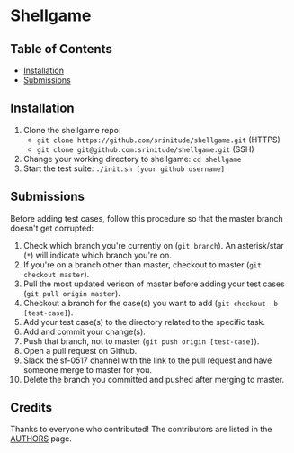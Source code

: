 # Shellgame

## Table of Contents
* [Installation](#installation)
* [Submissions](#submissions)

## Installation
1. Clone the shellgame repo:
   - `git clone https://github.com/srinitude/shellgame.git` (HTTPS)
   - `git clone git@github.com:srinitude/shellgame.git` (SSH)
2. Change your working directory to shellgame: `cd shellgame`
3. Start the test suite: `./init.sh [your github username]`

## Submissions
Before adding test cases, follow this procedure so that the master branch doesn't get corrupted:
1. Check which branch you're currently on (`git branch`). An asterisk/star (`*`) will indicate which branch you're on.
2. If you're on a branch other than master, checkout to master (`git checkout master`).
3. Pull the most updated verison of master before adding your test cases (`git pull origin master`).
4. Checkout a branch for the case(s) you want to add (`git checkout -b [test-case]`).
5. Add your test case(s) to the directory related to the specific task.
6. Add and commit your change(s).
7. Push that branch, not to master (`git push origin [test-case]`).
8. Open a pull request on Github.
9. Slack the sf-0517 channel with the link to the pull request and have someone merge to master for you.
10. Delete the branch you committed and pushed after merging to master.

## Credits
Thanks to everyone who contributed! The contributors are listed in the [AUTHORS](https://github.com/srinitude/shellgame/blob/master/AUTHORS) page.